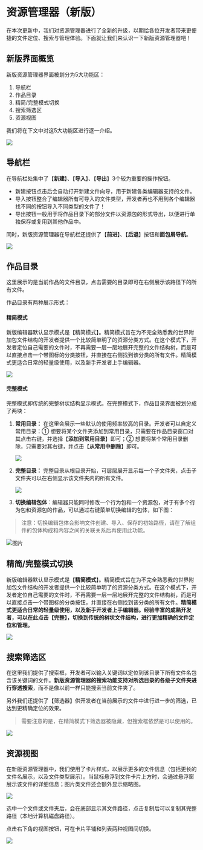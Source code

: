 # 资源管理器（新版）
在本次更新中，我们对资源管理器进行了全新的升级，以期给各位开发者带来更便捷的文件定位、搜索与管理体验。下面就让我们来认识一下新版资源管理器吧！

## 新版界面概览

新版资源管理器界面被划分为5大功能区：
1. 导航栏
2. 作品目录
3. 精简/完整模式切换
4. 搜索筛选区
5. 资源视图

我们将在下文中对这5大功能区进行逐一介绍。

![](./images/1.png)

## 导航栏

在导航栏处集中了【**新建**】、【**导入**】、【**导出**】3个较为重要的操作按钮。

+ 新建按钮点击后会自动打开新建文件向导，用于新建各类编辑器支持的文件。
+ 导入按钮整合了编辑器所有可导入的文件类型，开发者再也不用到各个编辑器找不同的按钮导入不同类型的文件了！
+ 导出按钮一般用于将作品目录下的部分文件以资源包的形式导出，以便进行单独保存或复用到其他作品中。

同时，新版资源管理器在导航栏还提供了【**前进**】、【**后退**】按钮和**面包屑导航**。

![](./images/2.gif)

## 作品目录
这里展示的是当前作品的文件目录，点击需要的目录即可在右侧展示该路径下的所有文件。

作品目录有两种展示形式：

#### 精简模式
新版编辑器默认显示模式是【精简模式】。精简模式旨在为不完全熟悉我的世界附加包文件结构的开发者提供一个比较简单明了的资源分类方式。在这个模式下，开发者定位自己需要的文件时，不再需要一层一层地展开完整的文件结构树，而是可以直接点击一个带图标的分类按钮，并直接在右侧找到该分类的所有文件。精简模式更适合日常的轻量级使用，以及新手开发者上手编辑器。

 ![](./images/6.png)

#### 完整模式
完整模式即传统的完整树状结构显示模式。在完整模式下，作品目录界面被划分成了两块：
1. **常用目录：** 在这里会展示一些默认的使用频率较高的目录。开发者可以自定义常用目录：① 想要将某个文件夹添加到常用目录，只需要在作品目录窗口对其点击右键，并选择【**添加到常用目录**】即可；② 想要将某个常用目录删除，只需要对其右键，并点击【**从常用中删除**】即可。

    ![](./images/4.png)

2. **完整目录：** 完整目录从根目录开始，可层层展开显示每一个子文件夹，点击子文件夹可以在右侧显示该文件夹内的所有文件。

   ![](./images/5.png)
3. **切换编辑包体**：编辑器只能同时修改一个行为包和一个资源包，对于有多个行为包和资源包的作品，可以通过右键菜单切换编辑的包体，如下图：
> 注意：切换编辑包体会影响文件创建、导入、保存的初始路径，请在了解组件的包体构成和内容之间的关联关系后再使用此功能。

![图片](./images/editpack.png)

## 精简/完整模式切换

新版编辑器默认显示模式是【**精简模式**】。精简模式旨在为不完全熟悉我的世界附加包文件结构的开发者提供一个比较简单明了的资源分类方式。在这个模式下，开发者定位自己需要的文件时，不再需要一层一层地展开完整的文件结构树，而是可以直接点击一个带图标的分类按钮，并直接在右侧找到该分类的所有文件。**精简模式更适合日常的轻量级使用，以及新手开发者上手编辑器。经验丰富的成熟开发者，可以在此点击【完整】，切换到传统的树状文件结构，进行更加精确的文件定位和管理。**

![](./images/3.gif)

## 搜索筛选区

在这里我们提供了搜索框，开发者可以输入关键词以定位到该目录下所有文件名包含该关键词的文件。**新版资源管理器的搜索功能支持对所选目录的各级子文件夹进行穿透搜索**，而不是像以前一样只能搜索当前文件夹了。

另外我们还提供了【筛选器】供开发者在当前展示的文件中进行进一步的筛选，已达到更精确定位的效果。
  > 需要注意的是，在精简模式下筛选器被隐藏，但搜索框依然是可以使用的。

![](./images/7.gif)

## 资源视图

在新版资源管理器中，我们使用了卡片样式，以展示更多的文件信息（包括更长的文件名展示，以及文件类型展示）。当鼠标悬浮到文件卡片上方时，会通过悬浮窗展示该文件的详细信息；图片类文件还会额外显示缩略图。

![](./images/8.png)

选中一个文件或文件夹后，会在底部显示其文件路径，点击复制后可以复制其完整路径（本地计算机磁盘路径）。

点击右下角的视图按钮，可在卡片平铺和列表两种视图间切换。

![](./images/9.gif)

